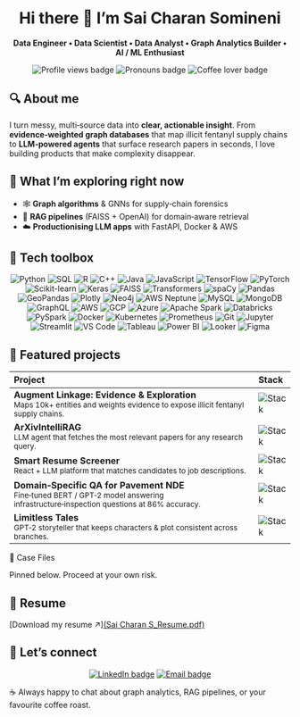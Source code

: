 <!-- ─────────────────────────  HEADER BANNER  ───────────────────────── -->
<h1 align="center">Hi there 👋 I’m Sai Charan Somineni</h1>
<p align="center"><strong>Data Engineer • Data Scientist • Data Analyst • Graph Analytics Builder • AI / ML Enthusiast</strong></p>

<p align="center">
  <img src="https://komarev.com/ghpvc/?username=saicharansom&style=flat&label=Profile+views" alt="Profile views badge" />
  <img src="https://img.shields.io/badge/Pronouns-he%2Fhim-brightgreen" alt="Pronouns badge" />
  <img src="https://img.shields.io/badge/Coffee%20lover-%23b86742" alt="Coffee lover badge" />
</p>

<!-- ═══════════════════════════ ABOUT ME ═══════════════════════════ -->
## 🔍 About me
I turn messy, multi‑source data into **clear, actionable insight**. From **evidence‑weighted graph databases** that map illicit fentanyl supply chains to **LLM‑powered agents** that surface research papers in seconds, I love building products that make complexity disappear.

<!-- ══════════════════════ WHAT I’M EXPLORING ══════════════════════ -->
## 🚀 What I’m exploring right now
- 🕸 **Graph algorithms** & GNNs for supply‑chain forensics  
- 🔎 **RAG pipelines** (FAISS + OpenAI) for domain‑aware retrieval  
- ☁️ **Productionising LLM apps** with FastAPI, Docker & AWS  

<!-- ═════════════════════════ TECH TOOLBOX ═════════════════════════ -->
## 🧰 Tech toolbox
<p align="center">
  <!-- Languages -->
  <img src="https://img.shields.io/badge/Python-3776AB?logo=python&logoColor=white" alt="Python" />
  <img src="https://img.shields.io/badge/SQL-4479A1?logo=postgresql&logoColor=white" alt="SQL" />
  <img src="https://img.shields.io/badge/R-276DC3?logo=r&logoColor=white" alt="R" />
  <img src="https://img.shields.io/badge/C++-00599C?logo=c%2B%2B&logoColor=white" alt="C++" />
  <img src="https://img.shields.io/badge/Java-007396?logo=openjdk&logoColor=white" alt="Java" />
  <img src="https://img.shields.io/badge/JavaScript-F7DF1E?logo=javascript&logoColor=black" alt="JavaScript" />
  
  <!-- ML / AI frameworks -->
  <img src="https://img.shields.io/badge/TensorFlow-FF6F00?logo=tensorflow&logoColor=white" alt="TensorFlow" />
  <img src="https://img.shields.io/badge/PyTorch-EE4C2C?logo=pytorch&logoColor=white" alt="PyTorch" />
  <img src="https://img.shields.io/badge/Scikit--learn-F7931E?logo=scikitlearn&logoColor=white" alt="Scikit-learn" />
  <img src="https://img.shields.io/badge/Keras-D00000?logo=keras&logoColor=white" alt="Keras" />
  <img src="https://img.shields.io/badge/FAISS-0095D5" alt="FAISS" />
  <img src="https://img.shields.io/badge/Transformers-FFBF00?logo=huggingface&logoColor=white" alt="Transformers" />
  <img src="https://img.shields.io/badge/spaCy-09A3D5?logo=spacy&logoColor=white" alt="spaCy" />
  
  <!-- Data / Viz -->
  <img src="https://img.shields.io/badge/Pandas-150458?logo=pandas&logoColor=white" alt="Pandas" />
  <img src="https://img.shields.io/badge/GeoPandas-43B02A?logo=geopandas&logoColor=white" alt="GeoPandas" />
  <img src="https://img.shields.io/badge/Plotly-3F4F75?logo=plotly&logoColor=white" alt="Plotly" />
  
  <!-- Databases & Graph -->
  <img src="https://img.shields.io/badge/Neo4j-008CC1?logo=neo4j&logoColor=white" alt="Neo4j" />
  <img src="https://img.shields.io/badge/AWS%20Neptune-2D3748?logo=amazonaws&logoColor=white" alt="AWS Neptune" />
  <img src="https://img.shields.io/badge/MySQL-4479A1?logo=mysql&logoColor=white" alt="MySQL" />
  <img src="https://img.shields.io/badge/MongoDB-47A248?logo=mongodb&logoColor=white" alt="MongoDB" />
  <img src="https://img.shields.io/badge/GraphQL-E10098?logo=graphql&logoColor=white" alt="GraphQL" />
  
  <!-- Cloud & Big Data -->
  <img src="https://img.shields.io/badge/AWS-232F3E?logo=amazonaws&logoColor=white" alt="AWS" />
  <img src="https://img.shields.io/badge/GCP-4285F4?logo=googlecloud&logoColor=white" alt="GCP" />
  <img src="https://img.shields.io/badge/Azure-0078D4?logo=microsoftazure&logoColor=white" alt="Azure" />
  <img src="https://img.shields.io/badge/Apache%20Spark-E25A1C?logo=apachespark&logoColor=white" alt="Apache Spark" />
  <img src="https://img.shields.io/badge/Databricks-FF3621?logo=databricks&logoColor=white" alt="Databricks" />
  <img src="https://img.shields.io/badge/PySpark-E25A1C?logo=apachespark&logoColor=white" alt="PySpark" />
  
  <!-- DevOps & Tools -->
  <img src="https://img.shields.io/badge/Docker-2496ED?logo=docker&logoColor=white" alt="Docker" />
  <img src="https://img.shields.io/badge/Kubernetes-326CE5?logo=kubernetes&logoColor=white" alt="Kubernetes" />
  <img src="https://img.shields.io/badge/Prometheus-E6522C?logo=prometheus&logoColor=white" alt="Prometheus" />
  <img src="https://img.shields.io/badge/Git-F05032?logo=git&logoColor=white" alt="Git" />
  <img src="https://img.shields.io/badge/Jupyter-F37726?logo=jupyter&logoColor=white" alt="Jupyter" />
  <img src="https://img.shields.io/badge/Streamlit-FF4B4B?logo=streamlit&logoColor=white" alt="Streamlit" />
  <img src="https://img.shields.io/badge/VSCode-007ACC?logo=visualstudiocode&logoColor=white" alt="VS Code" />
  <img src="https://img.shields.io/badge/Tableau-E97627?logo=tableau&logoColor=white" alt="Tableau" />
  <img src="https://img.shields.io/badge/Power%20BI-F2C811?logo=powerbi&logoColor=black" alt="Power BI" />
  <img src="https://img.shields.io/badge/Looker-4285F4?logo=looker&logoColor=white" alt="Looker" />
  <img src="https://img.shields.io/badge/Figma-F24E1E?logo=figma&logoColor=white" alt="Figma" />
</p>



<!-- ═══════════════════════ FEATURED PROJECTS ═══════════════════════ -->
## 📌 Featured projects
| Project | Stack |
| :-- | :-- |
| **Augment Linkage: Evidence & Exploration**<br><sub>Maps 10k+ entities and weights evidence to expose illicit fentanyl supply chains.</sub> | ![Stack](https://img.shields.io/badge/AWS%20Neptune%20·%20Neo4j%20·%20Gremlin%20·%20Python-brightgreen) |
| **ArXivIntelliRAG**<br><sub>LLM agent that fetches the most relevant papers for any research query.</sub> | ![Stack](https://img.shields.io/badge/LangChain%20·%20FAISS%20·%20OpenAI-blueviolet) |
| **Smart Resume Screener**<br><sub>React + LLM platform that matches candidates to job descriptions.</sub> | ![Stack](https://img.shields.io/badge/React%20·%20FastAPI%20·%20GPT‑3.5-yellowgreen) |
| **Domain‑Specific QA for Pavement NDE**<br><sub>Fine‑tuned BERT / GPT‑2 model answering infrastructure‑inspection questions at 86% accuracy.</sub> | ![Stack](https://img.shields.io/badge/BERT%20·%20GPT‑2%20·%20FAISS-orange) |
| **Limitless Tales**<br><sub>GPT‑2 storyteller that keeps characters & plot consistent across branches.</sub> | ![Stack](https://img.shields.io/badge/GPT‑2%20·%20Hugging Face-lightgrey) |


📂 Case Files

Pinned below.
Proceed at your own risk.

<!-- ═══════════════════════ RESUME LINK ═══════════════════════ -->
## 📄 Resume
[Download my resume ↗][(Sai Charan S_Resume.pdf)](https://github.com/saicharansom/my-resume/blob/8635b60c3003fea4d0470ce5dae1b9f59aef88e7/Sai%20Charan%20S_Resume.pdf)

<!-- ═══════════════════════ CONNECT LINKS ═══════════════════════ -->
## 🤝 Let’s connect
<p align="center">
  <a href="https://www.linkedin.com/in/sominenisaicharan"><img src="https://img.shields.io/badge/LinkedIn-0A66C2?logo=linkedin&logoColor=white" alt="LinkedIn badge" /></a>
  <a href="mailto:saicharansom5@gmail.com"><img src="https://img.shields.io/badge/Email-saicharansom5@gmail.com-EA4335?logo=gmail&logoColor=white" alt="Email badge" /></a>
</p>

☕ Always happy to chat about graph analytics, RAG pipelines, or your favourite coffee roast.



